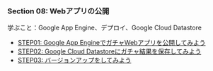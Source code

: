 ### Section 08: Webアプリの公開

学ぶこと：Google App Engine、デプロイ、Google Cloud Datastore

* [STEP01: Google App EngineでガチャWebアプリを公開してみよう](./step01)
* [STEP02: Google Cloud Datastoreにガチャ結果を保存してみよう](./step02)
* [STEP03: バージョンアップをしてみよう](./step03)
